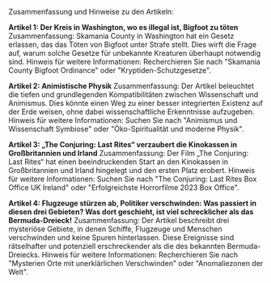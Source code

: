 Zusammenfassung und Hinweise zu den Artikeln:

**Artikel 1: Der Kreis in Washington, wo es illegal ist, Bigfoot zu töten**
Zusammenfassung: Skamania County in Washington hat ein Gesetz erlassen, das das Töten von Bigfoot unter Strafe stellt. Dies wirft die Frage auf, warum solche Gesetze für unbekannte Kreaturen überhaupt notwendig sind.
Hinweis für weitere Informationen: Recherchieren Sie nach "Skamania County Bigfoot Ordinance" oder "Kryptiden-Schutzgesetze".

**Artikel 2: Animistische Physik**
Zusammenfassung: Der Artikel beleuchtet die tiefen und grundlegenden Kompatibilitäten zwischen Wissenschaft und Animismus. Dies könnte einen Weg zu einer besser integrierten Existenz auf der Erde weisen, ohne dabei wissenschaftliche Erkenntnisse aufzugeben.
Hinweis für weitere Informationen: Suchen Sie nach "Animismus und Wissenschaft Symbiose" oder "Öko-Spiritualität und moderne Physik".

**Artikel 3: „The Conjuring: Last Rites“ verzaubert die Kinokassen in Großbritannien und Irland**
Zusammenfassung: Der Film „The Conjuring: Last Rites“ hat einen beeindruckenden Start an den Kinokassen in Großbritannien und Irland hingelegt und den ersten Platz erobert.
Hinweis für weitere Informationen: Suchen Sie nach "The Conjuring: Last Rites Box Office UK Ireland" oder "Erfolgreichste Horrorfilme 2023 Box Office".

**Artikel 4: Flugzeuge stürzen ab, Politiker verschwinden: Was passiert in diesen drei Gebieten? Was dort geschieht, ist viel schrecklicher als das Bermuda-Dreieck!**
Zusammenfassung: Der Artikel beschreibt drei mysteriöse Gebiete, in denen Schiffe, Flugzeuge und Menschen verschwinden und keine Spuren hinterlassen. Diese Ereignisse sind rätselhafter und potenziell erschreckender als die des bekannten Bermuda-Dreiecks.
Hinweis für weitere Informationen: Recherchieren Sie nach "Mysterien Orte mit unerklärlichen Verschwinden" oder "Anomaliezonen der Welt".